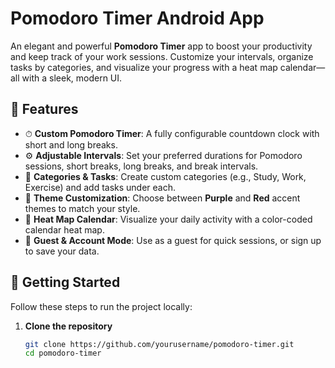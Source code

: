 # Pomodoro Timer Android App

An elegant and powerful **Pomodoro Timer** app to boost your productivity and keep track of your work sessions. Customize your intervals, organize tasks by categories, and visualize your progress with a heat map calendar—all with a sleek, modern UI.

## 🌟 Features

- ⏱ **Custom Pomodoro Timer**: A fully configurable countdown clock with short and long breaks.
- ⚙️ **Adjustable Intervals**: Set your preferred durations for Pomodoro sessions, short breaks, long breaks, and break intervals.
- 📂 **Categories & Tasks**: Create custom categories (e.g., Study, Work, Exercise) and add tasks under each.
- 🎨 **Theme Customization**: Choose between **Purple** and **Red** accent themes to match your style.
- 📅 **Heat Map Calendar**: Visualize your daily activity with a color-coded calendar heat map.
- 👤 **Guest & Account Mode**: Use as a guest for quick sessions, or sign up to save your data.

## 🚀 Getting Started

Follow these steps to run the project locally:

1. **Clone the repository**
   ```bash
   git clone https://github.com/yourusername/pomodoro-timer.git
   cd pomodoro-timer
